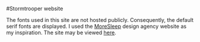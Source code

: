 #Stormtrooper website

The fonts used in this site are not hosted publicly. Consequently, the default serif fonts are displayed. I used the [MoreSleep](http://www.moresleep.net/) design agency website as my inspiration. The site may be viewed [here](http://96.40.72.229/stormtrooper/index.html).